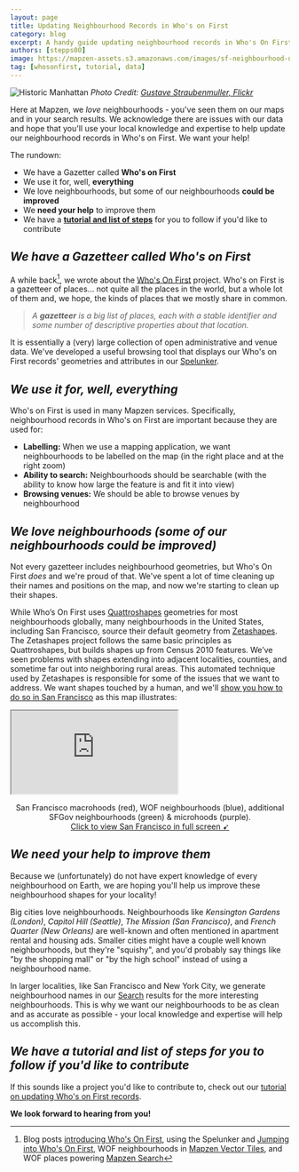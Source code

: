 ```yaml
---
layout: page
title: Updating Neighbourhood Records in Who's on First
category: blog
excerpt: A handy guide updating neighbourhood records in Who's On First!
authors: [stepps00]
image: https://mapzen-assets.s3.amazonaws.com/images/sf-neighbourhood-updates/battery_park.jpg
tag: [whosonfirst, tutorial, data]
---
```


![Historic Manhattan](https://mapzen-assets.s3.amazonaws.com/images/sf-neighbourhood-updates/battery_park.jpg)
_Photo Credit: [Gustave Straubenmuller, Flickr](https://www.flickr.com/photos/internetarchivebookimages/14782952795/in/photolist-owjuQt-oeXUZF-oskqGG-6cfLKf-owddJm-owqudn-owtHpZ-owEBqR-owjvdn-ou63Tn-ov9vB1-ownwLy-osPEQ5-oddXQL-ovv6CR-oePvaL-odFukR-ounhb6-odFyjT-5ZzStu-4ibzJo-ouq595-x4qKZf-ouGC9w-oeY2hR-owg7Gq-odeqaE-owrPU6-oskoPo-ouooHD-odqeuY-ouq6SW-oweTDU-owSur6-oy5fzP-i7JBGv-oeX74i-ouAb8q-owq57g-y8iw81-ouMDmm-zhvmPt-Dczajt-w9YJux-oeXeWH-xnwY2E-owaNsr-oeWXFN-owrSwv-oycF32)_

Here at Mapzen, we _love_ neighbourhoods - you've seen them on our maps and in your search results. We acknowledge there are issues with our data and hope that you'll use your local knowledge and expertise to help update our neighbourhood records in Who's on First. We want your help!

The rundown:

* We have a Gazetter called **Who's on First**
* We use it for, well, **everything**
* We love neighbourhoods, but some of our neighbourhoods **could be improved**
* We **need your help** to improve them
* We have a **[tutorial and list of steps](https://github.com/whosonfirst/whosonfirst-cookbook/blob/master/issue_workflows/sf_neighbourhood_updates_pt_1.md)** for you to follow if you'd like to contribute

## _We have a Gazetteer called Who's on First_

A while back[^1], we wrote about the [Who's On First](https://whosonfirst.mapzen.com/) project. Who's on First is a gazetteer of places... not quite all the places in the world, but a whole lot of them and, we hope, the kinds of places that we mostly share in common.

>_A **gazetteer** is a big list of places, each with a stable identifier and some number of descriptive properties about that location._

It is essentially a (very) large collection of open administrative and venue data. We've developed a useful browsing tool that displays our Who's on First records' geometries and attributes in our [Spelunker](https://whosonfirst.mapzen.com/spelunker/).

## _We use it for, well, everything_

Who's on First is used in many Mapzen services. Specifically, neighbourhood records in Who's on First are important because they are used for:

* **Labelling:** When we use a mapping application, we want neighbourhoods to be labelled on the map (in the right place and at the right zoom)
* **Ability to search:** Neighbourhoods should be searchable (with the ability to know how large the feature is and fit it into view)
* **Browsing venues:** We should be able to browse venues by neighbourhood

## _We love neighbourhoods (some of our neighbourhoods could be improved)_

Not every gazetteer includes neighbourhood geometries, but Who's On First _does_ and we're proud of that. We've spent a lot of time cleaning up their names and positions on the map, and now we're starting to clean up their shapes.

While Who’s On First uses [Quattroshapes](www.quattroshapes.com) geometries for most neighbourhoods globally, many neighbourhoods in the United States, including San Francisco, source their default geometry from [Zetashapes](www.zetashapes.com). The Zetashapes project follows the same basic principles as Quattroshapes, but builds shapes up from Census 2010 features. We’ve seen problems with shapes extending into adjacent localities, counties, and sometime far out into neighboring rural areas. This automated technique used by Zetashapes is responsible for some of the issues that we want to address. We want shapes touched by a human, and we'll [show you how to do so in San Francisco](https://github.com/whosonfirst/whosonfirst-cookbook/blob/master/issue_workflows/sf_neighbourhood_updates_pt_1.md) as this map illustrates:

<div class="demo-wrapper" id="refillcycle"><iframe src="https://tangrams.github.io/tangram-frame/?lib=0.8&noscroll&url=https://s3.amazonaws.com/whosonfirst.mapzen.com/misc/_blogs/neighbourhood_blogpost.yaml#13/37.7669/-122.4398"></iframe></div><p style="text-align: center"  class='caption'>San Francisco macrohoods (red), WOF neighbourhoods (blue), additional SFGov neighbourhoods (green) & microhoods (purple).<br><a style="font-weight:normal"href="https://tangrams.github.io/tangram-frame/?lib=0.8&noscroll&url=https://s3.amazonaws.com/whosonfirst.mapzen.com/misc/_blogs/neighbourhood_blogpost.yaml#13/37.7669/-122.4398">Click to view San Francisco in full screen ➹</a> <br></p>

## _We need your help to improve them_

Because we (unfortunately) do not have expert knowledge of every neighbourhood on Earth, we are hoping you'll help us improve these neighbourhood shapes for your locality!

Big cities love neighbourhoods. Neighbourhoods like _Kensington Gardens (London)_, _Capitol Hill (Seattle)_, _The Mission (San Francisco)_, and _French Quarter (New Orleans)_ are well-known and often mentioned in apartment rental and housing ads. Smaller cities might have a couple well known neighbourhoods, but they're "squishy", and you'd probably say things like "by the shopping mall" or "by the high school" instead of using a neighbourhood name.

In larger localities, like San Francisco and New York City, we generate neighbourhood names in our [Search](https://mapzen.com/projects/search/) results for the more interesting neighbourhoods. This is why we want our neighbourhoods to be as clean and as accurate as possible - your local knowledge and expertise will help us accomplish this.

## _We have a tutorial and list of steps for you to follow if you'd like to contribute_

If this sounds like a project you'd like to contribute to, check out our [tutorial on updating Who's on First records](https://github.com/whosonfirst/whosonfirst-cookbook/blob/master/issue_workflows/sf_neighbourhood_updates_pt_1.md). 

**We look forward to hearing from you!**
 
[^1]: 
    Blog posts [introducing Who's On First](https://mapzen.com/blog/who-s-on-first),
    using the Spelunker and [Jumping into Who's On First](https://mapzen.com/blog/spelunker-jumping-into-who-s-on-first),
    WOF neighbourhoods in [Mapzen Vector Tiles](https://mapzen.com/blog/vector-tiles-v0-8-preview), and 
    WOF places powering [Mapzen Search](https://mapzen.com/blog/wof-search-live/)
